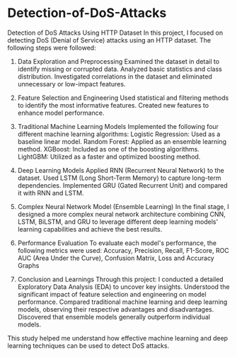 # Detection-of-DoS-Attacks
Detection of DoS Attacks Using HTTP Dataset
In this project, I focused on detecting DoS (Denial of Service) attacks using an HTTP dataset. The following steps were followed:

1. Data Exploration and Preprocessing
Examined the dataset in detail to identify missing or corrupted data.
Analyzed basic statistics and class distribution.
Investigated correlations in the dataset and eliminated unnecessary or low-impact features.

2. Feature Selection and Engineering
Used statistical and filtering methods to identify the most informative features.
Created new features to enhance model performance.

3. Traditional Machine Learning Models
Implemented the following four different machine learning algorithms:
Logistic Regression: Used as a baseline linear model.
Random Forest: Applied as an ensemble learning method.
XGBoost: Included as one of the boosting algorithms.
LightGBM: Utilized as a faster and optimized boosting method.

4. Deep Learning Models
Applied RNN (Recurrent Neural Network) to the dataset.
Used LSTM (Long Short-Term Memory) to capture long-term dependencies.
Implemented GRU (Gated Recurrent Unit) and compared it with RNN and LSTM.

5. Complex Neural Network Model (Ensemble Learning)
In the final stage, I designed a more complex neural network architecture combining CNN, LSTM, BiLSTM, and GRU to leverage different deep learning models' learning capabilities and achieve the best results.

6. Performance Evaluation
To evaluate each model's performance, the following metrics were used:
Accuracy,
Precision,
Recall,
F1-Score,
ROC AUC (Area Under the Curve),
Confusion Matrix,
Loss and Accuracy Graphs

7. Conclusion and Learnings
Through this project:
I conducted a detailed Exploratory Data Analysis (EDA) to uncover key insights.
Understood the significant impact of feature selection and engineering on model performance.
Compared traditional machine learning and deep learning models, observing their respective advantages and disadvantages.
Discovered that ensemble models generally outperform individual models.

This study helped me understand how effective machine learning and deep learning techniques can be used to detect DoS attacks.

